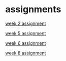 # assignments

[week 2 assignment](https://github.com/Leonvdg/assignments/blob/master/Assignment_week_2%20(3).ipynb)

[week 5 assignment](https://github.com/Leonvdg/assignments/blob/master/Assignment_week_5%20programming%20totaal%20versie.ipynb)

[week 6 assignment](https://github.com/Leonvdg/assignments/blob/master/assignment4%20week%206.ipynb)

[week 8 assignment](https://github.com/Leonvdg/assignments/blob/master/assignment%205%20programming%20week%208%20Readme.ipynb)
